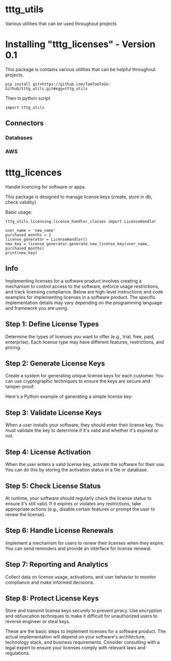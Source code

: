 # tttg_utils
Various utilities that can be used throughout projects

# Installing "tttg_licenses" - Version 0.1

This package is contains various utilities that can be helpful throughout projects.
```
pip install git+https://github.com/TomTomToGo-Github/tttg_utils.git#egg=tttg_utils
```
Then in python script
```
import tttg_utils
```

## Connectors
### Databases
### AWS



# tttg_licences
Handle licencing for software or apps.

This package is designed to manage license keys (create, store in db, check validity)

Basic usage:

```
tttg_utils.licensing.license_handler_classes import LicenseHandler

user_name = 'new_name'
purchased_months = 2
license_generator = LicenseHandler()
new_key = license_generator.generate_new_license_key(user_name, purchased_months)
print(new_key)
```



## Info
Implementing licenses for a software product involves creating a mechanism to control access to the software, enforce usage restrictions, and track licensing compliance. Below are high-level instructions and code examples for implementing licenses in a software product. The specific implementation details may vary depending on the programming language and framework you are using.

## Step 1: Define License Types

Determine the types of licenses you want to offer (e.g., trial, free, paid, enterprise). Each license type may have different features, restrictions, and pricing.

## Step 2: Generate License Keys

Create a system for generating unique license keys for each customer. You can use cryptographic techniques to ensure the keys are secure and tamper-proof.

Here's a Python example of generating a simple license key:

##  Step 3: Validate License Keys

When a user installs your software, they should enter their license key. You must validate the key to determine if it's valid and whether it's expired or not.


## Step 4: License Activation

When the user enters a valid license key, activate the software for their use. You can do this by storing the activation status in a file or database.

## Step 5: Check License Status

At runtime, your software should regularly check the license status to ensure it's still valid. If it expires or violates any restrictions, take appropriate actions (e.g., disable certain features or prompt the user to renew the license).


## Step 6: Handle License Renewals

Implement a mechanism for users to renew their licenses when they expire. You can send reminders and provide an interface for license renewal.

## Step 7: Reporting and Analytics

Collect data on license usage, activations, and user behavior to monitor compliance and make informed decisions.

## Step 8: Protect License Keys

Store and transmit license keys securely to prevent piracy. Use encryption and obfuscation techniques to make it difficult for unauthorized users to reverse engineer or steal keys.

These are the basic steps to implement licenses for a software product. The actual implementation will depend on your software's architecture, technology stack, and business requirements. Consider consulting with a legal expert to ensure your licenses comply with relevant laws and regulations.


